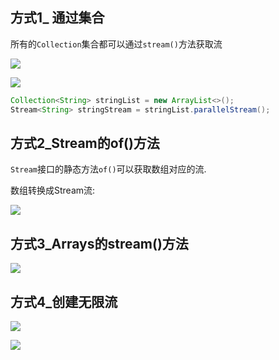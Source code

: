 ## 方式1_ 通过集合

所有的`Collection`集合都可以通过`stream()`方法获取流

![](https://pic.superbed.cn/item/5e099bd476085c3289add223.jpg)



![](https://pic.superbed.cn/item/5e099bf976085c3289add8d9.jpg)



```java
Collection<String> stringList = new ArrayList<>();
Stream<String> stringStream = stringList.parallelStream();

```





## 方式2_Stream的of()方法

`Stream`接口的静态方法`of()`可以获取数组对应的流.

数组转换成Stream流:

![](https://pic.superbed.cn/item/5e099c3176085c3289ade267.jpg)

## 方式3_Arrays的stream()方法

![](https://pic.superbed.cn/item/5e0dd52f76085c3289662614.jpg)



## 方式4_创建无限流

![](https://pic.superbed.cn/item/5e0dd56976085c3289662ce8.jpg)

![](https://pic.superbed.cn/item/5e0dd57676085c3289662e49.jpg)


















































